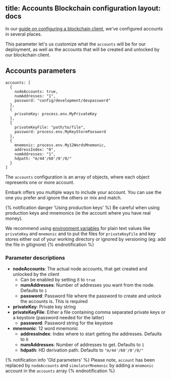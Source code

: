 title: Accounts Blockchain configuration
layout: docs
---

In our [guide on configuring a blockchain client](/docs/blockchain_configuration.html), we've configured accounts in several places.

This parameter let's us customize what the `accounts` will be for our deployment, as well as the accounts that will be created and unlocked by our blockchain client.

## Accounts parameters

```
accounts: [
  {
    nodeAccounts: true,
    numAddresses: "1",
    password: "config/development/devpassword"
  },
  {
    privateKey: process.env.MyPrivateKey
  },
  {
    privateKeyFile: "path/to/file",
    password: process.env.MyKeyStorePassword
  },
  {
    mnemonic: process.env.My12WordsMnemonic,
    addressIndex: "0",
    numAddresses: "1",
    hdpath: "m/44'/60'/0'/0/"
  }
]
```

The `accounts` configuration is an array of objects, where each object represents one or more account.

Embark offers you multiple ways to include your account. You can use the one you prefer and ignore the others or mix and match.

{% notification danger 'Using production keys' %}
Be careful when using production keys and mnemonics (ie the account where you have real money).

We recommend using [environment variables](https://www.schrodinger.com/kb/1842) for plain text values like `privateKey` and `mnemonic` and to put the files for `privateKeyFile` and key stores either out of your working directory or ignored by versioning (eg: add the file in gitignore)
{% endnotification %}

### Parameter descriptions

- **nodeAccounts**: The actual node accounts, that get created and unlocked by the client
  - Can be enabled by setting it to `true`
  - **numAddresses**: Number of addresses you want from the node. Defaults to `1`
  - **password**: Password file where the password to create and unlock the accounts is. This is required
- **privateKey**: Private key string
- **privateKeyFile**: Either a file containing comma separated private keys or a keystore (password needed for the latter)
  - **password**: Password string for the keystore
- **mnemonic**: 12 word mnemonic
  - **addressIndex**: Index where to start getting the addresses. Defaults to `0`
  - **numAddresses**: Number of addresses to get. Defaults to `1`
  - **hdpath**: HD derivation path. Defaults to `"m/44'/60'/0'/0/"`

{% notification info 'Old parameters' %}
Please note, `account` has been replaced by `nodeAccounts` and `simulatorMnemonic` by adding a `mnemonic` account in the `accounts` array
{% endnotification %}
